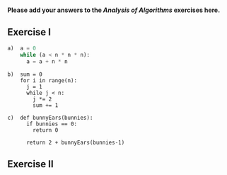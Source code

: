#### Please add your answers to the ***Analysis of  Algorithms*** exercises here.

## Exercise I

```python
a)  a = 0
    while (a < n * n * n):
      a = a + n * n
``` 


```
b)  sum = 0
    for i in range(n):
      j = 1
      while j < n:
        j *= 2
        sum += 1
```


```
c)  def bunnyEars(bunnies):
      if bunnies == 0:
        return 0

      return 2 + bunnyEars(bunnies-1)
```

## Exercise II


